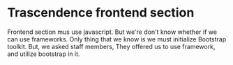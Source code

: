 # Trascendence frontend section

Frontend section mus use javascript. But we're don't know whether if we can use frameworks.
Only thing that we know is we must initialize Bootstrap toolkit. But, we asked staff members,
They offered us to use framework, and utilize bootstrap in it.
